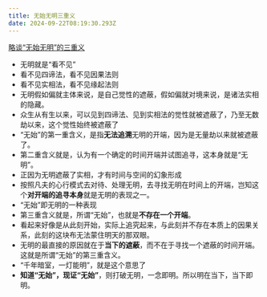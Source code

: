 ```yaml
---
title: 无始无明三重义
date: 2024-09-22T08:19:30.293Z
---
```



[略谈“无始无明”的三重义](https://mp.weixin.qq.com/s?__biz=MzU1NTU2MzE4OA==&mid=2247493416&idx=1&sn=21a3dbbc234ed2ba90897105ca603a3c&scene=58&subscene=0)
- 无明就是“看不见”
- 看不见四谛法，看不见因果法则
- 看不见实相法，看不见缘起法则
- 无明假如偏就主体来说，是自己觉性的遮蔽，假如偏就对境来说，是诸法实相的隐藏。
- 众生从有生以来，可以见到四谛法、见到实相法的觉性就被遮蔽了，乃至无数劫以来，这个觉性始终被遮蔽了
- “无始”的第一重含义，是指**无法追溯**无明的开端，因为是无量劫以来就被遮蔽了。
- 第二重含义就是，认为有一个确定的时间开端并试图追寻，这本身就是“无明”。
- 正因为无明遮蔽了实相，才有时间与空间的幻象形成
- 按照凡夫的心行模式去对待、处理无明，去寻找无明在时间上的开端，岂知这个**对开端的追寻本身**就是无明的表现之一。
- “无始”即无明的一种表现
- 第三重含义就是，所谓“无始”，也就是**不存在一个开端**。
- 看起来好像是从此刻开始，实际上追究起来，与此刻并不存在本质上的因果关系，此刻的这块布无法蒙住明天的那双眼。
- 无明的最直接的原因就在于**当下的遮蔽**，而不在于寻找一个遮蔽的时间开端。这就是所谓“无始”的第三重含义。
- “千年暗室，一灯能明”，就是这个意思了
- **知道“无始”，现证“无始”**，则打破无明，一念即明。所以明在当下，当下即明。


